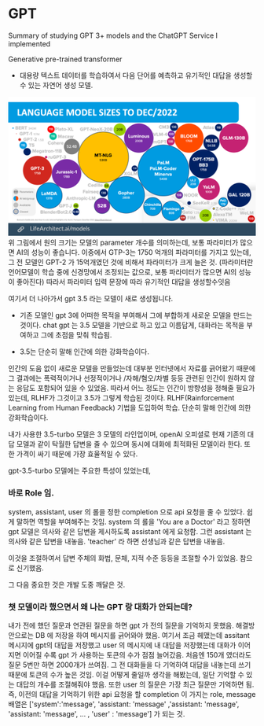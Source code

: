 # GPT
Summary of studying GPT 3+ models and the ChatGPT Service I implemented

Generative pre-trained transformer
- 대용량 텍스트 데이터를 학습하여서 다음 단어를 예측하고 유기적인 대답을 생성할 수 있는 자연어 생성 모델.

![img.png](img.png)
위 그림에서 원의 크기는 모델의 parameter 개수를 의미하는데, 보통 파라미터가 많으면 AI의 성능이 좋습니다.
이중에서 GTP-3는 1750 억개의 파라미터를 가지고 있는데, 그 전 모델인 GPT-2 가 15억개였던 것에 비해서 파라미터가 크게 늘은 것.
(파라미터란 언어모델이 학습 중에 신경망에서 조정되는 값으로, 보통 파라미터가 많으면 AI의 성능이 좋아진다)
따라서 파라미터 입력 문장에 따라 유기적인 대답을 생성할수잇음


여기서 더 나아가서 gpt 3.5 라는 모델이 새로 생성됩니다.
- 기존 모델인 gpt 3에 어떠한 목적을 부여해서 그에 부합하게 새로운 모델을 만드는 것이다.
chat gpt 는 3.5 모델을 기반으로 하고 있고 이름답게, 대화라는 목적을 부여하고 그에 초점을 맞춰 학습됨.

- 3.5는 단순히 말해 인간에 의한 강화학습이다.

인간의 도움 없이 새로운 모델을 만들었는데 대부분 인터넷에서 자료를 긁어왔기 때문에 그 결과에는 폭력적이거나 선정적이거나 /자해/혐오/차별 등등 관련된 인간이 원하지 않는 응답도 포함되어 있을 수 있었음.
따라서 어느 정도는 인간이 방향성을 정해줄 필요가 있는데, RLHF가 그것이고 3.5가 그렇게 학습된 것이다.
RLHF(Rainforcement Learning from Human Feedback) 기법을 도입하여 학습. 단순히 말해 인간에 의한 강화학습이다.

내가 사용한 3.5-turbo 모델은 3 모델의 라인업이며,
openAI 오피셜로 현재 기존의 대답 모델과 같이 탁월한 답변을 줄 수 있으며 동시에 대화에 최적화된 모델이라 한다.
또한 가격이 싸기 때문에 가장 효율적일 수 있다.

gpt-3.5-turbo 모델에는 주요한 특성이 있었는데,
### 바로 **Role** 임.
system, assistant, user 의 롤을 정한 completion 으로 api 요청을 줄 수 있었다.
쉽게 말하면 역할을 부여해주는 것임.
system 의 롤을 'You are a Doctor' 라고 정하면 gpt 모델은 의사와 같은 답변을 제시하도록 assistant 에게 요청함.
그런 assistant 는 의사와 같은 답변을 내놓음.
'teacher' 라 하면 선생님과 같은 답변을 내놓음.

이것을 조절하여서 답변 주체의 화법, 문체, 지적 수준 등등을 조절할 수가 있었음. 참으로 신기했음.

그 다음 중요한 것은 개발 도중 깨달은 것.
### 챗 모델이라 했으면서 왜 나는 GPT 랑 대화가 안되는데?
내가 전에 했던 질문과 연관된 질문을 하면 gpt 가 전의 질문을 기억하지 못했음.
해결방안으로는 DB 에 저장을 하여 메시지를 긁어와야 했음.
여기서 조금 헤맸는데 assitant 메시지에 gpt의 대답을 저장했고 user 의 메시지에 내 대답을 저장했는데
대화가 이어지면 이어질 수록 gpt 가 사용하는 토큰의 수가 점점 늘어갔음.
처음엔 150개 였더라도 질문 5번만 하면 2000개가 쓰여짐. 그 전 대화들을 다 기억하여 대답을 내놓는데 쓰기 때문에 토큰의 수가 높은 것임.
이걸 어떻게 줄일까 생각을 해봤는데,
일단 기억할 수 있는 대답의 개수를 조절해줘야 했음. 또한 user 의 질문은 가장 최근 질문만 기억하면 됨.
즉, 이전의 대답을 기억하기 위한 api 요청을 할 completion 이 가지는 role, message 배열은
['system':'message', 'assistant: 'message' ,'assistant: 'message', 'assistant: 'message', ... , 'user' : 'message']
가 되는 것.